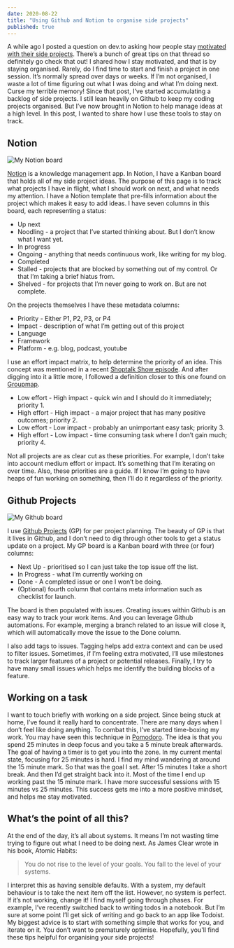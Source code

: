 ```yaml
---
date: 2020-08-22
title: "Using Github and Notion to organise side projects"
published: true
---
```

A while ago I posted a question on dev.to asking how people stay [motivated with their side projects](https://dev.to/jonoyeong/how-do-you-stay-motivated-with-your-side-projects-4e59 "motivated with their side projects"). There’s a bunch of great tips on that thread so definitely go check that out! I shared how I stay motivated, and that is by staying organised. Rarely, do I find time to start and finish a project in one session. It’s normally spread over days or weeks. If I’m not organised, I waste a lot of time figuring out what I was doing and what I’m doing next. Curse my terrible memory! Since that post, I’ve started accumulating a backlog of side projects. I still lean heavily on Github to keep my coding projects organised. But I’ve now brought in Notion to help manage ideas at a high level. In this post, I wanted to share how I use these tools to stay on track.

## Notion

![My Notion board](https://res.cloudinary.com/jonathan-yeong/image/upload/v1598128341/personal-blog/Notion_board_qwnei0.png "My Notion board")

[Notion](https://www.notion.so/ "Notion") is a knowledge management app. In Notion, I have a Kanban board that holds all of my side project ideas. The purpose of this page is to track what projects I have in flight, what I should work on next, and what needs my attention. I have a Notion template that pre-fills information about the project which makes it easy to add ideas. I have seven columns in this board, each representing a status:

* Up next
* Noodling - a project that I’ve started thinking about. But I don’t know what I want yet.
* In progress
* Ongoing - anything that needs continuous work, like writing for my blog.
* Completed
* Stalled - projects that are blocked by something out of my control. Or that I’m taking a brief hiatus from.
* Shelved - for projects that I’m never going to work on. But are not complete.

On the projects themselves I have these metadata columns:

* Priority - Either P1, P2, P3, or P4
* Impact - description of what I’m getting out of this project
* Language
* Framework
* Platform - e.g. blog, podcast, youtube

I use an effort impact matrix, to help determine the priority of an idea. This concept was mentioned in a recent [Shoptalk Show episode](https://shoptalkshow.com/426/). And after digging into it a little more, I followed a definition closer to this one found on [Groupmap](https://www.groupmap.com/map-templates/impact-effort-matrix).

* Low effort - High impact - quick win and I should do it immediately; priority 1.
* High effort - High impact - a major project that has many positive outcomes; priority 2.
* Low effort - Low impact - probably an unimportant easy task; priority 3.
* High effort - Low impact - time consuming task where I don’t gain much; priority 4.

Not all projects are as clear cut as these priorities. For example, I don’t take into account medium effort or impact. It’s something that I’m iterating on over time. Also, these priorities are a guide. If I know I’m going to have heaps of fun working on something, then I’ll do it regardless of the priority.

## Github Projects

![My Github board](https://res.cloudinary.com/jonathan-yeong/image/upload/v1598128365/personal-blog/Github_board_p59gxk.png "My Github board")

I use [Github Projects](https://docs.github.com/en/github/managing-your-work-on-github/about-project-boards) (GP) for per project planning. The beauty of GP is that it lives in Github, and I don’t need to dig through other tools to get a status update on a project. My GP board is a Kanban board with three (or four) columns:

* Next Up - prioritised so I can just take the top issue off the list.
* In Progress - what I’m currently working on
* Done - A completed issue or one I won’t be doing.
* (Optional) fourth column that contains meta information such as checklist for launch.

The board is then populated with issues. Creating issues within Github is an easy way to track your work items. And you can leverage Github automations. For example, merging a branch related to an issue will close it, which will automatically move the issue to the Done column.

I also add tags to issues. Tagging helps add extra context and can be used to filter issues. Sometimes, if I’m feeling extra motivated, I’ll use milestones to track larger features of a project or potential releases. Finally, I try to have many small issues which helps me identify the building blocks of a feature.

## Working on a task

I want to touch briefly with working on a side project. Since being stuck at home, I’ve found it really hard to concentrate. There are many days when I don’t feel like doing anything. To combat this, I’ve started time-boxing my work. You may have seen this technique in [Pomodoro](https://en.wikipedia.org/wiki/Pomodoro_Technique). The idea is that you spend 25 minutes in deep focus and you take a 5 minute break afterwards. The goal of having a timer is to get you into the zone. In my current mental state, focusing for 25 minutes is hard. I find my mind wandering at around the 15 minute mark. So that was the goal I set. After 15 minutes I take a short break. And then I’d get straight back into it. Most of the time I end up working past the 15 minute mark. I have more successful sessions with 15 minutes vs 25 minutes. This success gets me into a more positive mindset, and helps me stay motivated.

## What’s the point of all this?

At the end of the day, it’s all about systems. It means I’m not wasting time trying to figure out what I need to be doing next. As James Clear wrote in his book, Atomic Habits:

> You do not rise to the level of your goals. You fall to the level of your systems.

I interpret this as having sensible defaults. With a system, my default behaviour is to take the next item off the list. However, no system is perfect. If it’s not working, change it! I find myself going through phases. For example, I’ve recently switched back to writing todos in a notebook. But I’m sure at some point I’ll get sick of writing and go back to an app like Todoist. My biggest advice is to start with something simple that works for you, and iterate on it. You don’t want to prematurely optimise. Hopefully, you'll find these tips helpful for organising your side projects!